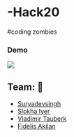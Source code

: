 # -Hack20
#coding zombies

### Demo
 <p>
     <img src="https://github.com/gauthamns/biohack20/blob/master/biohack1.gif?raw=true"/>
 
 </p>

## Team: :busts_in_silhouette:

+  [Suryadevsingh](https://www.linkedin.com/in/surya-dev-singh-1887b9169/)
+  [Slokha Iyer](https://www.linkedin.com/in/slokha-iyer-9987a1191/)
+  [Vladimir Tauberk](http://linkedin.com/in/tauberk)
+  [Fidelis Akilan](https://www.linkedin.com/in/fidelis-akilan-315aa37a/)

